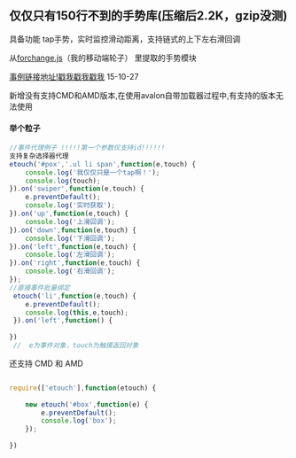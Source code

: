## 仅仅只有150行不到的手势库(压缩后2.2K，gzip没测)

具备功能 tap手势，实时监控滑动距离，支持链式的上下左右滑回调

从[forchange.js](https://github.com/MeCKodo/forchange)（我的移动端轮子） 里提取的手势模块

 [事例链接地址!戳我戳我戳我](http://meckodo.github.io/eTouch/index.html)
 15-10-27

 新增没有支持CMD和AMD版本,在使用avalon自带加载器过程中,有支持的版本无法使用
#### 举个粒子

```javascript
//事件代理例子 !!!!!第一个参数仅支持id!!!!!!
支持复杂选择器代理
etouch('#pox','.ul li span',function(e,touch) {
	console.log('我仅仅只是一个tap啊！');
	console.log(touch);
}).on('swiper',function(e,touch) {
	e.preventDefault(); 
	console.log('实时获取');
}).on('up',function(e,touch) {
	console.log('上滑回调');
}).on('down',function(e,touch) {
	console.log('下滑回调');
}).on('left',function(e,touch) {
	console.log('左滑回调');
}).on('right',function(e,touch) {
	console.log('右滑回调');
});
//直接事件批量绑定
 etouch('li',function(e,touch) {
 	e.preventDefault();
 	console.log(this,e,touch);
 }).on('left',function() {
 
})
 //  e为事件对象，touch为触摸返回对象
```

还支持 CMD 和 AMD 
```javascript

require(['etouch'],function(etouch) {
	
	new etouch('#box',function(e) {
		e.preventDefault();
		console.log('box');
	});
	
})

```
